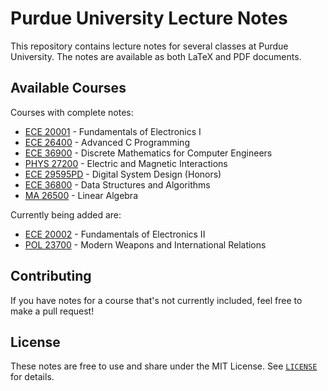# Purdue University Lecture Notes

This repository contains lecture notes for several classes at Purdue University. The notes are available as both LaTeX and PDF documents.

## Available Courses

Courses with complete notes:

- [ECE 20001](ECE20001/ECE20001.pdf) - Fundamentals of Electronics I
- [ECE 26400](ECE26400/ECE26400.pdf) - Advanced C Programming
- [ECE 36900](ECE36900/ECE36900.pdf) - Discrete Mathematics for Computer Engineers
- [PHYS 27200](PHYS27200/PHYS27200.pdf) - Electric and Magnetic Interactions
- [ECE 29595PD](ECE29595PD/ECE29595PDnotes.pdf) - Digital System Design (Honors)
- [ECE 36800](ECE36800/ECE36800notes.pdf) - Data Structures and Algorithms
- [MA 26500](MA26500/MA26500notes.pdf) - Linear Algebra

Currently being added are:

- [ECE 20002](ECE20002/ECE20002.pdf) - Fundamentals of Electronics II
- [POL 23700](POL23700/POL23700.pdf) - Modern Weapons and International Relations


## Contributing

If you have notes for a course that's not currently included, feel free to make a pull request!


## License

These notes are free to use and share under the MIT License. See [`LICENSE`](LICENSE) for details.
